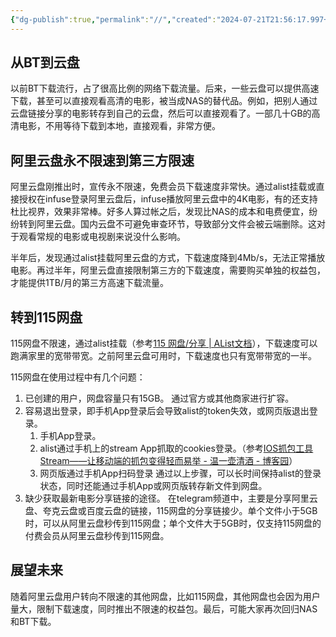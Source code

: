 ```yaml
---
{"dg-publish":true,"permalink":"//","created":"2024-07-21T21:56:17.997+08:00","updated":"2024-09-01T18:27:06.302+08:00"}
---
```




## 从BT到云盘

以前BT下载流行，占了很高比例的网络下载流量。后来，一些云盘可以提供高速下载，甚至可以直接观看高清的电影，被当成NAS的替代品。例如，把别人通过云盘链接分享的电影转存到自己的云盘，然后可以直接观看了。一部几十GB的高清电影，不用等待下载到本地，直接观看，非常方便。

## 阿里云盘永不限速到第三方限速
阿里云盘刚推出时，宣传永不限速，免费会员下载速度非常快。通过alist挂载或直接授权在infuse登录阿里云盘后，infuse播放阿里云盘中的4K电影，有的还支持杜比视界，效果非常棒。好多人算过帐之后，发现比NAS的成本和电费便宜，纷纷转到阿里云盘。国内云盘不可避免审查环节，导致部分文件会被云端删除。这对于观看常规的电影或电视剧来说没什么影响。

半年后，发现通过alist挂载阿里云盘的方式，下载速度降到4Mb/s，无法正常播放电影。再过半年，阿里云盘直接限制第三方的下载速度，需要购买单独的权益包，才能提供1TB/月的第三方高速下载流量。

## 转到115网盘
115网盘不限速，通过alist挂载（参考[115 网盘/分享 | AList文档](https://alist.nn.ci/zh/guide/drivers/115.html)），下载速度可以跑满家里的宽带带宽。之前阿里云盘可用时，下载速度也只有宽带带宽的一半。

115网盘在使用过程中有几个问题：
1. 已创建的用户，网盘容量只有15GB。
	通过官方或其他商家进行扩容。
2. 容易退出登录，即手机App登录后会导致alist的token失效，或网页版退出登录。
	1. 手机App登录。
	2. alist通过手机上的stream App抓取的cookies登录。（参考[IOS抓包工具Stream——让移动端的抓包变得轻而易举 - 温一壶清酒 - 博客园](https://www.cnblogs.com/hong-fithing/p/12562448.html)）
	3. 网页版通过手机App扫码登录
	通过以上步骤，可以长时间保持alist的登录状态，同时还能通过手机App或网页版转存新文件到网盘。
3. 缺少获取最新电影分享链接的途径。
	在telegram频道中，主要是分享阿里云盘、夸克云盘或百度云盘的链接，115网盘的分享链接少。单个文件小于5GB时，可以从阿里云盘秒传到115网盘；单个文件大于5GB时，仅支持115网盘的付费会员从阿里云盘秒传到115网盘。

## 展望未来
随着阿里云盘用户转向不限速的其他网盘，比如115网盘，其他网盘也会因为用户量大，限制下载速度，同时推出不限速的权益包。最后，可能大家再次回归NAS和BT下载。